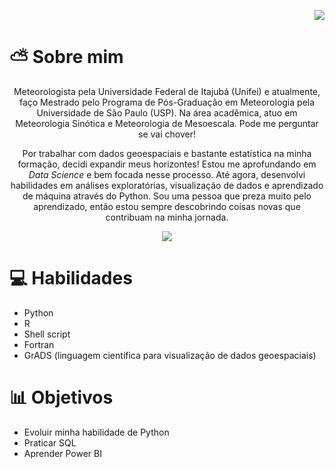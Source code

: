 <p align="right">
    <a href="https://github.com/lorenarocha">
        <img src="https://img.shields.io/github/followers/lorenarocha?label=follow&style=social"></a>
</p>

# ⛅️ Sobre mim 

<p align="center">Meteorologista pela Universidade Federal de Itajubá (Unifei) e atualmente, faço Mestrado pelo Programa de Pós-Graduação em Meteorologia pela Universidade de São Paulo (USP). Na área acadêmica, atuo em Meteorologia Sinótica e Meteorologia de Mesoescala. Pode me perguntar se vai chover!</p>

<p align="center">Por trabalhar com dados geoespaciais e bastante estatística na minha formação, decidi expandir meus horizontes! Estou me aprofundando em <i>Data Science</i> e bem focada nesse processo. Até agora, desenvolvi habilidades em análises exploratórias, visualização de dados e aprendizado de máquina através do Python. Sou uma pessoa que preza muito pelo aprendizado, então estou sempre descobrindo coisas novas que contribuam na minha jornada.</p>

<p align="center">
    <a href="https://www.linkedin.com/in/lore-rocha/">
        <img src="https://img.shields.io/badge/linkedin-0A66C2?style=for-the-badge&logo=linkedin&logoColor=white"></a>
</p>

# 💻 Habilidades

* Python
* R
* Shell script
* Fortran
* GrADS (linguagem científica para visualização de dados geoespaciais)

# 📊 Objetivos

* Evoluir minha habilidade de Python
* Praticar SQL
* Aprender Power BI